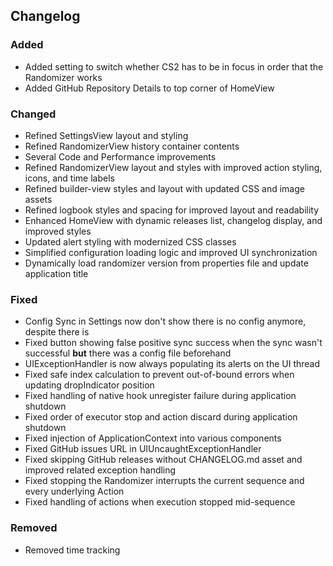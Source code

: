 ## Changelog

### Added

- Added setting to switch whether CS2 has to be in focus in order that the Randomizer works
- Added GitHub Repository Details to top corner of HomeView

### Changed

- Refined SettingsView layout and styling
- Refined RandomizerView history container contents
- Several Code and Performance improvements
- Refined RandomizerView layout and styles with improved action styling, icons, and time labels
- Refined builder-view styles and layout with updated CSS and image assets
- Refined logbook styles and spacing for improved layout and readability
- Enhanced HomeView with dynamic releases list, changelog display, and improved styles
- Updated alert styling with modernized CSS classes
- Simplified configuration loading logic and improved UI synchronization
- Dynamically load randomizer version from properties file and update application title

### Fixed

- Config Sync in Settings now don't show there is no config anymore, despite there is
- Fixed button showing false positive sync success when the sync wasn't successful **but** there was a config file
  beforehand
- UIExceptionHandler is now always populating its alerts on the UI thread
- Fixed safe index calculation to prevent out-of-bound errors when updating dropIndicator position
- Fixed handling of native hook unregister failure during application shutdown
- Fixed order of executor stop and action discard during application shutdown
- Fixed injection of ApplicationContext into various components
- Fixed GitHub issues URL in UIUncaughtExceptionHandler
- Fixed skipping GitHub releases without CHANGELOG.md asset and improved related exception handling
- Fixed stopping the Randomizer interrupts the current sequence and every underlying Action
- Fixed handling of actions when execution stopped mid-sequence

### Removed

- Removed time tracking
